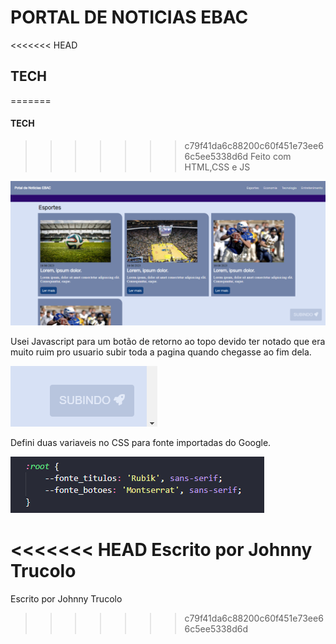 # PORTAL DE NOTICIAS EBAC

<<<<<<< HEAD
## TECH
=======
#### TECH
>>>>>>> c79f41da6c88200c60f451e73ee66c5ee5338d6d
Feito com HTML,CSS e JS

![Alt text](image.png)

Usei Javascript para um botão de retorno ao topo devido ter notado que era muito ruim pro usuario subir toda a pagina 
quando chegasse ao fim dela.

![Alt text](image-1.png)

Defini duas variaveis no CSS para fonte importadas do Google.

![Alt text](image-2.png)

<<<<<<< HEAD
Escrito por Johnny Trucolo
=======
Escrito por Johnny Trucolo
>>>>>>> c79f41da6c88200c60f451e73ee66c5ee5338d6d
